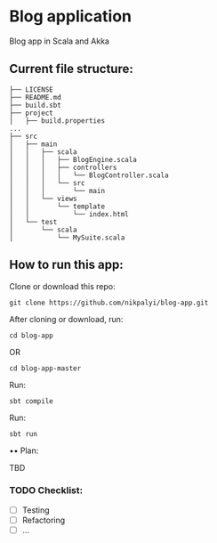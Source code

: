 # Blog application
Blog app in Scala and Akka

## Current file structure:
```
├── LICENSE
├── README.md
├── build.sbt
├── project
│   ├── build.properties
...
├── src
│   ├── main
│   │   ├── scala
│   │   │   ├── BlogEngine.scala
│   │   │   ├── controllers
│   │   │   │   └── BlogController.scala
│   │   │   └── src
│   │   │       └── main
│   │   └── views
│   │       └── template
│   │           └── index.html
│   └── test
│       └── scala
│           └── MySuite.scala
```

## How to run this app:
Clone or download this repo:
```
git clone https://github.com/nikpalyi/blog-app.git
```
After cloning or download, run:
```
cd blog-app
```
OR
```
cd blog-app-master
```
Run:
```
sbt compile
```

Run:
```
sbt run
```

•• Plan:

TBD

### TODO Checklist:
- [ ] Testing
- [ ] Refactoring
- [ ] ... 
